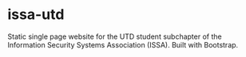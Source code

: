 # issa-utd
Static single page website for the UTD student subchapter of the Information Security Systems Association (ISSA). Built with Bootstrap.

